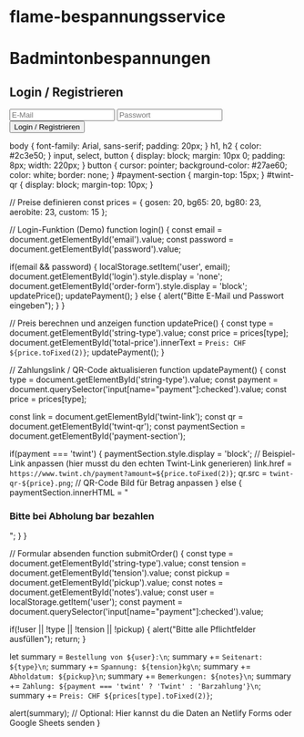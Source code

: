 # flame-bespannungsservice

<!DOCTYPE html>
<html lang="de">
<head>
  <meta charset="UTF-8">
  <title>Badmintonbespannungen</title>
  <link rel="stylesheet" href="style.css">
</head>
<body>
  <h1>Badmintonbespannungen</h1>

  <!-- Login -->
  <div id="login">
    <h2>Login / Registrieren</h2>
    <input type="email" id="email" placeholder="E-Mail">
    <input type="password" id="password" placeholder="Passwort">
    <button onclick="login()">Login / Registrieren</button>
  </div>

  <!-- Bestellformular -->
  <div id="order-form" style="display:none;">
    <h2>Bestelle deine Bespannung</h2>

    <label>Seitenart:</label>
    <select id="string-type" onchange="updatePrice()">
      <option value="gosen">Gosen (CHF 20)</option>
      <option value="bg65">BG65 (CHF 20)</option>
      <option value="bg80">BG80 (CHF 23)</option>
      <option value="aerobite">Aerobite (CHF 23)</option>
      <option value="custom">Eigene Auswahl (CHF 15)</option>
    </select>

    <label>Spannung (kg):</label>
    <input type="number" id="tension" min="8" max="16" step="0.2" value="12">

    <label>Abholdatum:</label>
    <input type="date" id="pickup">

    <label>Bemerkungen:</label>
    <input type="text" id="notes">

    <h3>Bezahloption:</h3>
    <input type="radio" id="twint" name="payment" value="twint" checked onchange="updatePayment()">
    <label for="twint">Twint</label><br>
    <input type="radio" id="cash" name="payment" value="cash" onchange="updatePayment()">
    <label for="cash">Barzahlung</label><br>

    <div id="payment-section">
      <h3>Twint-Zahlung:</h3>
      <a id="twint-link" href="#" target="_blank">
        <img id="twint-qr" src="twint-qr-code.png" alt="Twint QR" width="150">
      </a>
    </div>

    <button onclick="submitOrder()">Bestellen</button>

    <h3 id="total-price"></h3>
  </div>

  <script src="script.js"></script>
</body>
</html>

body { font-family: Arial, sans-serif; padding: 20px; }
h1, h2 { color: #2c3e50; }
input, select, button { display: block; margin: 10px 0; padding: 8px; width: 220px; }
button { cursor: pointer; background-color: #27ae60; color: white; border: none; }
#payment-section { margin-top: 15px; }
#twint-qr { display: block; margin-top: 10px; }

// Preise definieren
const prices = {
  gosen: 20,
  bg65: 20,
  bg80: 23,
  aerobite: 23,
  custom: 15
};

// Login-Funktion (Demo)
function login() {
  const email = document.getElementById('email').value;
  const password = document.getElementById('password').value;

  if(email && password) {
    localStorage.setItem('user', email);
    document.getElementById('login').style.display = 'none';
    document.getElementById('order-form').style.display = 'block';
    updatePrice();
    updatePayment();
  } else {
    alert("Bitte E-Mail und Passwort eingeben");
  }
}

// Preis berechnen und anzeigen
function updatePrice() {
  const type = document.getElementById('string-type').value;
  const price = prices[type];
  document.getElementById('total-price').innerText = `Preis: CHF ${price.toFixed(2)}`;
  updatePayment();
}

// Zahlungslink / QR-Code aktualisieren
function updatePayment() {
  const type = document.getElementById('string-type').value;
  const payment = document.querySelector('input[name="payment"]:checked').value;
  const price = prices[type];

  const link = document.getElementById('twint-link');
  const qr = document.getElementById('twint-qr');
  const paymentSection = document.getElementById('payment-section');

  if(payment === 'twint') {
    paymentSection.style.display = 'block';
    // Beispiel-Link anpassen (hier musst du den echten Twint-Link generieren)
    link.href = `https://www.twint.ch/payment?amount=${price.toFixed(2)}`;
    qr.src = `twint-qr-${price}.png`; // QR-Code Bild für Betrag anpassen
  } else {
    paymentSection.innerHTML = "<h3>Bitte bei Abholung bar bezahlen</h3>";
  }
}

// Formular absenden
function submitOrder() {
  const type = document.getElementById('string-type').value;
  const tension = document.getElementById('tension').value;
  const pickup = document.getElementById('pickup').value;
  const notes = document.getElementById('notes').value;
  const user = localStorage.getItem('user');
  const payment = document.querySelector('input[name="payment"]:checked').value;

  if(!user || !type || !tension || !pickup) {
    alert("Bitte alle Pflichtfelder ausfüllen");
    return;
  }

  let summary = `Bestellung von ${user}:\n`;
  summary += `Seitenart: ${type}\n`;
  summary += `Spannung: ${tension}kg\n`;
  summary += `Abholdatum: ${pickup}\n`;
  summary += `Bemerkungen: ${notes}\n`;
  summary += `Zahlung: ${payment === 'twint' ? 'Twint' : 'Barzahlung'}\n`;
  summary += `Preis: CHF ${prices[type].toFixed(2)}`;

  alert(summary);
  // Optional: Hier kannst du die Daten an Netlify Forms oder Google Sheets senden
}
